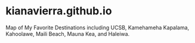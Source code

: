 # kianavierra.github.io
Map of My Favorite Destinations including UCSB, Kamehameha Kapalama, Kahoolawe, Maili Beach, Mauna Kea, and Haleiwa.

